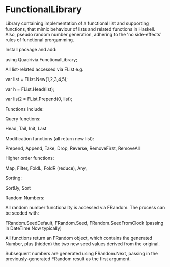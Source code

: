 # FunctionalLibrary
Library containing implementation of a functional list and supporting functions, that mimic behaviour of lists and related functions in Haskell. Also, pseudo random number generation, adhering to the 'no side-effects' rules of functional prorgamming.

Install package and add:

using Quadrivia.FunctionalLibrary;

All list-related accessed via FList e.g.

var list = FList.New(1,2,3,4,5);

var h = FList.Head(list);

var list2 = FList.Prepend(0, list);


Functions include:

Query functions:

Head, Tail, Init, Last

Modification functions (all return new list):

Prepend, Append, Take, Drop, Reverse, RemoveFirst, RemoveAll

Higher order functions:

Map, Filter, FoldL, FoldR (reduce), Any, 

Sorting:

SortBy, Sort

Random Numbers:

All random number functionality is accessed via FRandom.  The process can be seeded with:

FRandom.SeedDefault, FRandom.Seed, FRandom.SeedFromClock  (passing in DateTime.Now typically)

All functions return an FRandom object, which contains the generated Number, plus (hidden) the two new seed values derived from the original.

Subsequent numbers are generated using FRandom.Next, passing in the previously-generated FRandom result as the first argument.
